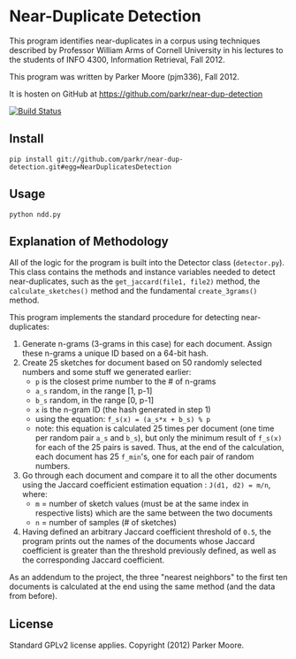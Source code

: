 # Near-Duplicate Detection

This program identifies near-duplicates in a corpus using techniques described
by Professor William Arms of Cornell University in his lectures to the students
of INFO 4300, Information Retrieval, Fall 2012.

This program was written by Parker Moore (pjm336), Fall 2012.

It is hosten on GitHub at https://github.com/parkr/near-dup-detection

[![Build Status](https://travis-ci.org/parkr/near-dup-detection.svg?branch=master)](https://travis-ci.org/parkr/near-dup-detection?branch=master)

## Install

```
pip install git://github.com/parkr/near-dup-detection.git#egg=NearDuplicatesDetection
```

## Usage

    python ndd.py

## Explanation of Methodology

All of the logic for the program is built into the Detector class
(`detector.py`). This class contains the methods and instance variables needed
to detect near-duplicates, such as the `get_jaccard(file1, file2)` method, the
`calculate_sketches()` method and the fundamental `create_3grams()` method.

This program implements the standard procedure for detecting near-duplicates:

1. Generate n-grams (3-grams in this case) for each document. Assign these
    n-grams a unique ID based on a 64-bit hash.
2. Create 25 sketches for document based on 50 randomly selected
    numbers and some stuff we generated earlier:
    - `p` is the closest prime number to the # of n-grams
    - `a_s` random, in the range [1, p-1]
    - `b_s` random, in the range [0, p-1]
    - `x` is the n-gram ID (the hash generated in step 1)
    - using the equation: `f_s(x) = (a_s*x + b_s) % p`
    - note: this equation is calculated 25 times per document (one time per
            random pair `a_s` and `b_s`), but only the minimum result of
            `f_s(x)` for each of the 25 pairs is saved. Thus, at the end of
            the calculation, each document has 25 `f_min`'s, one for each
            pair of random numbers.
3. Go through each document and compare it to all the other documents using the
    Jaccard coefficient estimation equation : `J(d1, d2) = m/n`, where:
    - `m` = number of sketch values (must be at the same index in respective
        lists) which are the same between the two documents
    - `n` = number of samples (# of sketches)
4. Having defined an arbitrary Jaccard coefficient threshold of `0.5`, the
    program prints out the names of the documents whose Jaccard coefficient
    is greater than the threshold previously defined, as well as the corresponding
    Jaccard coefficient.

As an addendum to the project, the three "nearest neighbors" to the first ten
documents is calculated at the end using the same method (and the data from
before).

## License

Standard GPLv2 license applies. Copyright (2012) Parker Moore.
